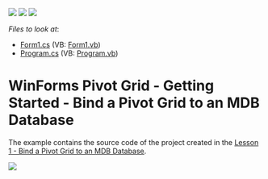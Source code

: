 <!-- default badges list -->
![](https://img.shields.io/endpoint?url=https://codecentral.devexpress.com/api/v1/VersionRange/128582827/19.2.3%2B)
[![](https://img.shields.io/badge/Open_in_DevExpress_Support_Center-FF7200?style=flat-square&logo=DevExpress&logoColor=white)](https://supportcenter.devexpress.com/ticket/details/T540530)
[![](https://img.shields.io/badge/📖_How_to_use_DevExpress_Examples-e9f6fc?style=flat-square)](https://docs.devexpress.com/GeneralInformation/403183)
<!-- default badges end -->
<!-- default file list -->
*Files to look at*:

* [Form1.cs](./CS/WinPivot_GettingStarted/Form1.cs) (VB: [Form1.vb](./VB/WinPivot_GettingStarted/Form1.vb))
* [Program.cs](./CS/WinPivot_GettingStarted/Program.cs) (VB: [Program.vb](./VB/WinPivot_GettingStarted/Program.vb))
<!-- default file list end -->

# WinForms Pivot Grid - Getting Started - Bind a Pivot Grid to an MDB Database


The example contains the source code of the project created in the [Lesson 1 - Bind a Pivot Grid to an MDB Database](https://docs.devexpress.com/WindowsForms/12005).

![](/images/screenshot.png)


